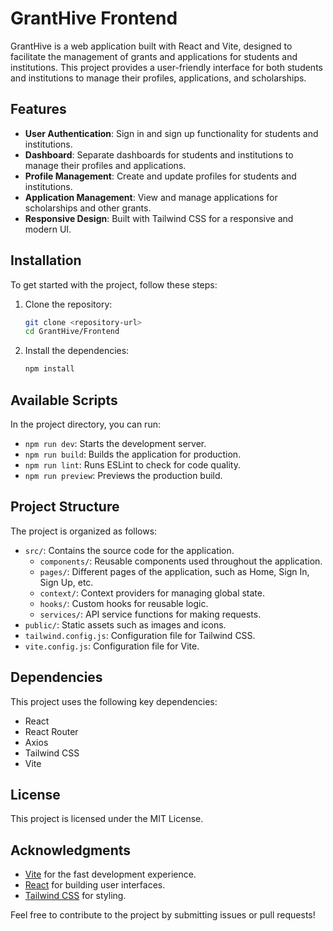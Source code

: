 # GrantHive Frontend

GrantHive is a web application built with React and Vite, designed to facilitate the management of grants and applications for students and institutions. This project provides a user-friendly interface for both students and institutions to manage their profiles, applications, and scholarships.

## Features

- **User Authentication**: Sign in and sign up functionality for students and institutions.
- **Dashboard**: Separate dashboards for students and institutions to manage their profiles and applications.
- **Profile Management**: Create and update profiles for students and institutions.
- **Application Management**: View and manage applications for scholarships and other grants.
- **Responsive Design**: Built with Tailwind CSS for a responsive and modern UI.

## Installation

To get started with the project, follow these steps:

1. Clone the repository:
   ```bash
   git clone <repository-url>
   cd GrantHive/Frontend
   ```

2. Install the dependencies:
   ```bash
   npm install
   ```

## Available Scripts

In the project directory, you can run:

- `npm run dev`: Starts the development server.
- `npm run build`: Builds the application for production.
- `npm run lint`: Runs ESLint to check for code quality.
- `npm run preview`: Previews the production build.

## Project Structure

The project is organized as follows:

- `src/`: Contains the source code for the application.
  - `components/`: Reusable components used throughout the application.
  - `pages/`: Different pages of the application, such as Home, Sign In, Sign Up, etc.
  - `context/`: Context providers for managing global state.
  - `hooks/`: Custom hooks for reusable logic.
  - `services/`: API service functions for making requests.
- `public/`: Static assets such as images and icons.
- `tailwind.config.js`: Configuration file for Tailwind CSS.
- `vite.config.js`: Configuration file for Vite.

## Dependencies

This project uses the following key dependencies:

- React
- React Router
- Axios
- Tailwind CSS
- Vite

## License

This project is licensed under the MIT License.

## Acknowledgments

- [Vite](https://vitejs.dev/) for the fast development experience.
- [React](https://reactjs.org/) for building user interfaces.
- [Tailwind CSS](https://tailwindcss.com/) for styling.

Feel free to contribute to the project by submitting issues or pull requests!
